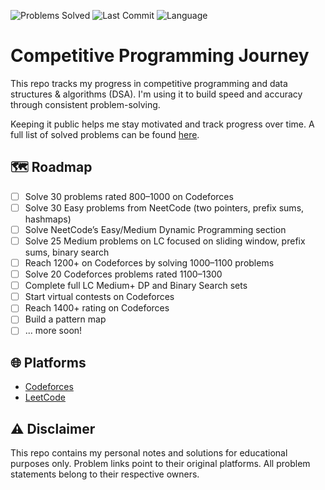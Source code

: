 ![Problems Solved](https://img.shields.io/badge/Solved-12-blue)
![Last Commit](https://img.shields.io/github/last-commit/faisaljayousi/competitive-programming)
![Language](https://img.shields.io/badge/Top_Language-C++-informational)










# Competitive Programming Journey

This repo tracks my progress in competitive programming and data structures & algorithms (DSA). I'm using it to build speed and accuracy through consistent problem-solving.

Keeping it public helps me stay motivated and track progress over time. A full list of solved problems can be found [here](./problems.md).

## 🗺️ Roadmap

- [ ] Solve 30 problems rated 800–1000 on Codeforces
- [ ] Solve 30 Easy problems from NeetCode (two pointers, prefix sums, hashmaps)
- [ ] Solve NeetCode’s Easy/Medium Dynamic Programming section
- [ ] Solve 25 Medium problems on LC focused on sliding window, prefix sums, binary search
- [ ] Reach 1200+ on Codeforces by solving 1000–1100 problems
- [ ] Solve 20 Codeforces problems rated 1100–1300
- [ ] Complete full LC Medium+ DP and Binary Search sets
- [ ] Start virtual contests on Codeforces
- [ ] Reach 1400+ rating on Codeforces
- [ ] Build a pattern map
- [ ] ... more soon!

## 🌐 Platforms

- [Codeforces](https://codeforces.com/)
- [LeetCode](https://leetcode.com/)

## ⚠️ Disclaimer

This repo contains my personal notes and solutions for educational purposes only. Problem links point to their original platforms. All problem statements belong to their respective owners.
